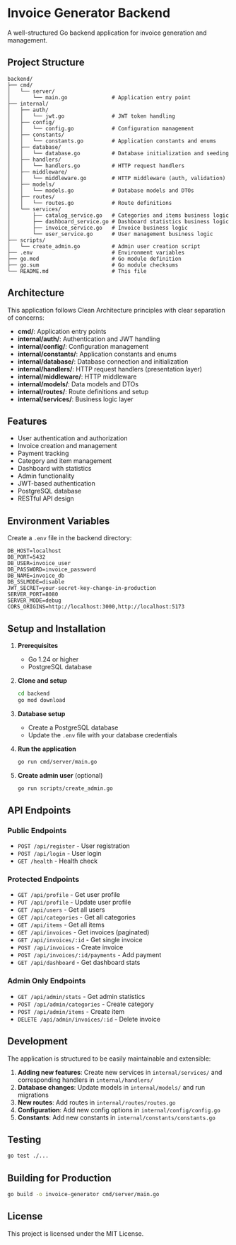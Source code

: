 # Invoice Generator Backend

A well-structured Go backend application for invoice generation and management.

## Project Structure

```
backend/
├── cmd/
│   └── server/
│       └── main.go              # Application entry point
├── internal/
│   ├── auth/
│   │   └── jwt.go               # JWT token handling
│   ├── config/
│   │   └── config.go            # Configuration management
│   ├── constants/
│   │   └── constants.go         # Application constants and enums
│   ├── database/
│   │   └── database.go          # Database initialization and seeding
│   ├── handlers/
│   │   └── handlers.go          # HTTP request handlers
│   ├── middleware/
│   │   └── middleware.go        # HTTP middleware (auth, validation)
│   ├── models/
│   │   └── models.go            # Database models and DTOs
│   ├── routes/
│   │   └── routes.go            # Route definitions
│   └── services/
│       ├── catalog_service.go   # Categories and items business logic
│       ├── dashboard_service.go # Dashboard statistics business logic
│       ├── invoice_service.go   # Invoice business logic
│       └── user_service.go      # User management business logic
├── scripts/
│   └── create_admin.go          # Admin user creation script
├── .env                         # Environment variables
├── go.mod                       # Go module definition
├── go.sum                       # Go module checksums
└── README.md                    # This file
```

## Architecture

This application follows Clean Architecture principles with clear separation of concerns:

- **cmd/**: Application entry points
- **internal/auth/**: Authentication and JWT handling
- **internal/config/**: Configuration management
- **internal/constants/**: Application constants and enums
- **internal/database/**: Database connection and initialization
- **internal/handlers/**: HTTP request handlers (presentation layer)
- **internal/middleware/**: HTTP middleware
- **internal/models/**: Data models and DTOs
- **internal/routes/**: Route definitions and setup
- **internal/services/**: Business logic layer

## Features

- User authentication and authorization
- Invoice creation and management
- Payment tracking
- Category and item management
- Dashboard with statistics
- Admin functionality
- JWT-based authentication
- PostgreSQL database
- RESTful API design

## Environment Variables

Create a `.env` file in the backend directory:

```env
DB_HOST=localhost
DB_PORT=5432
DB_USER=invoice_user
DB_PASSWORD=invoice_password
DB_NAME=invoice_db
DB_SSLMODE=disable
JWT_SECRET=your-secret-key-change-in-production
SERVER_PORT=8080
SERVER_MODE=debug
CORS_ORIGINS=http://localhost:3000,http://localhost:5173
```

## Setup and Installation

1. **Prerequisites**
   - Go 1.24 or higher
   - PostgreSQL database

2. **Clone and setup**
   ```bash
   cd backend
   go mod download
   ```

3. **Database setup**
   - Create a PostgreSQL database
   - Update the `.env` file with your database credentials

4. **Run the application**
   ```bash
   go run cmd/server/main.go
   ```

5. **Create admin user** (optional)
   ```bash
   go run scripts/create_admin.go
   ```

## API Endpoints

### Public Endpoints
- `POST /api/register` - User registration
- `POST /api/login` - User login
- `GET /health` - Health check

### Protected Endpoints
- `GET /api/profile` - Get user profile
- `PUT /api/profile` - Update user profile
- `GET /api/users` - Get all users
- `GET /api/categories` - Get all categories
- `GET /api/items` - Get all items
- `GET /api/invoices` - Get invoices (paginated)
- `GET /api/invoices/:id` - Get single invoice
- `POST /api/invoices` - Create invoice
- `POST /api/invoices/:id/payments` - Add payment
- `GET /api/dashboard` - Get dashboard stats

### Admin Only Endpoints
- `GET /api/admin/stats` - Get admin statistics
- `POST /api/admin/categories` - Create category
- `POST /api/admin/items` - Create item
- `DELETE /api/admin/invoices/:id` - Delete invoice

## Development

The application is structured to be easily maintainable and extensible:

1. **Adding new features**: Create new services in `internal/services/` and corresponding handlers in `internal/handlers/`
2. **Database changes**: Update models in `internal/models/` and run migrations
3. **New routes**: Add routes in `internal/routes/routes.go`
4. **Configuration**: Add new config options in `internal/config/config.go`
5. **Constants**: Add new constants in `internal/constants/constants.go`

## Testing

```bash
go test ./...
```

## Building for Production

```bash
go build -o invoice-generator cmd/server/main.go
```

## License

This project is licensed under the MIT License.
